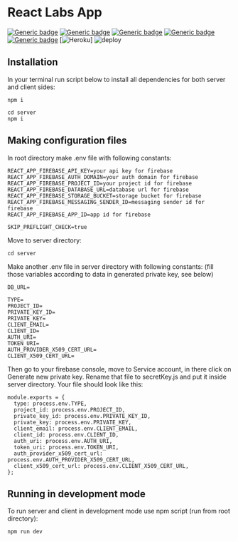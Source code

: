 # React Labs App

[![Generic badge](https://img.shields.io/badge/license-MIT-green.svg)](https://shields.io/)
[![Generic badge](https://img.shields.io/badge/npm-v6.14.6-blue.svg)](https://shields.io/)
[![Generic badge](https://img.shields.io/badge/node-v12.18.4-blue.svg)](https://shields.io/)
[![Generic badge](https://img.shields.io/badge/express-v4.16.4-blue.svg)](https://shields.io/)
[![Generic badge](https://img.shields.io/badge/react-v16.14.0-blue.svg)](https://shields.io/)
[![Heroku](https://heroku-badge.herokuapp.com/?app=heroku-badge)]
![deploy](https://github.com/daniilgri/react-labs-app/workflows/deploy/badge.svg)

## Installation

In your terminal run script below to install all dependencies for both server and client sides:

```
npm i
```

```
cd server
npm i
```

## Making configuration files

In root directory make .env file with following constants:

```
REACT_APP_FIREBASE_API_KEY=your api key for firebase
REACT_APP_FIREBASE_AUTH_DOMAIN=your auth domain for firebase
REACT_APP_FIREBASE_PROJECT_ID=your project id for firebase
REACT_APP_FIREBASE_DATABASE_URL=database url for firebase
REACT_APP_FIREBASE_STORAGE_BUCKET=storage bucket for firebase
REACT_APP_FIREBASE_MESSAGING_SENDER_ID=messaging sender id for firebase
REACT_APP_FIREBASE_APP_ID=app id for firebase

SKIP_PREFLIGHT_CHECK=true
```

Move to server directory:

```
cd server
```

Make another .env file in server directory with following constants:
(fill those variables according to data in generated private key, see below)

```
DB_URL=

TYPE=
PROJECT_ID=
PRIVATE_KEY_ID=
PRIVATE_KEY=
CLIENT_EMAIL=
CLIENT_ID=
AUTH_URI=
TOKEN_URI=
AUTH_PROVIDER_X509_CERT_URL=
CLIENT_X509_CERT_URL=
```

Then go to your firebase console, move to Service account, in there click on Generate new private key. Rename that file to secretKey.js and put it inside server directory.
Your file should look like this:

```
module.exports = {
  type: process.env.TYPE,
  project_id: process.env.PROJECT_ID,
  private_key_id: process.env.PRIVATE_KEY_ID,
  private_key: process.env.PRIVATE_KEY,
  client_email: process.env.CLIENT_EMAIL,
  client_id: process.env.CLIENT_ID,
  auth_uri: process.env.AUTH_URI,
  token_uri: process.env.TOKEN_URI,
  auth_provider_x509_cert_url: process.env.AUTH_PROVIDER_X509_CERT_URL,
  client_x509_cert_url: process.env.CLIENT_X509_CERT_URL,
};
```

## Running in development mode

To run server and client in development mode use npm script (run from root directory):

```
npm run dev
```
